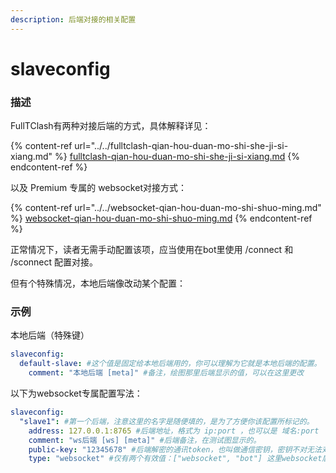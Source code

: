 ```yaml
---
description: 后端对接的相关配置
---
```


# slaveconfig

### 描述

FullTClash有两种对接后端的方式，具体解释详见：

{% content-ref url="../../fulltclash-qian-hou-duan-mo-shi-she-ji-si-xiang.md" %}
[fulltclash-qian-hou-duan-mo-shi-she-ji-si-xiang.md](../../fulltclash-qian-hou-duan-mo-shi-she-ji-si-xiang.md)
{% endcontent-ref %}

以及 Premium 专属的 websocket对接方式：

{% content-ref url="../../websocket-qian-hou-duan-mo-shi-shuo-ming.md" %}
[websocket-qian-hou-duan-mo-shi-shuo-ming.md](../../websocket-qian-hou-duan-mo-shi-shuo-ming.md)
{% endcontent-ref %}

正常情况下，读者无需手动配置该项，应当使用在bot里使用 /connect 和 /sconnect 配置对接。

但有个特殊情况，本地后端像改动某个配置：

### 示例

本地后端（特殊键）

```yaml
slaveconfig:
  default-slave: #这个值是固定给本地后端用的，你可以理解为它就是本地后端的配置。
    comment: "本地后端 [meta]" #备注，绘图那里后端显示的值，可以在这里更改
```

以下为websocket专属配置写法：

```yaml
slaveconfig:
  "slave1": #第一个后端，注意这里的名字是随便填的，是为了方便你该配置所标记的。
    address: 127.0.0.1:8765 #后端地址，格式为 ip:port ，也可以是 域名:port
    comment: "ws后端 [ws] [meta]" #后端备注，在测试图显示的。
    public-key: "12345678" #后端解密的通讯token，也叫做通信密钥，密钥不对无法对接成功。
    type: "websocket" #仅有两个有效值：["websocket", "bot"] 这里websocket后端。
```
